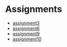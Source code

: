 # Assignments

- [assignment3](https://codesandbox.io/p/sandbox/classic-react-blueprint-forked-k8xzgt?file=%2Findex.html)
- [assignment6](https://codesandbox.io/p/sandbox/react-app-blueprint-forked-y66nq7)
- [assignment9](https://huchu.link/z9ypZ3w)
- [assignment10](https://huchu.link/ZGgeLag)
